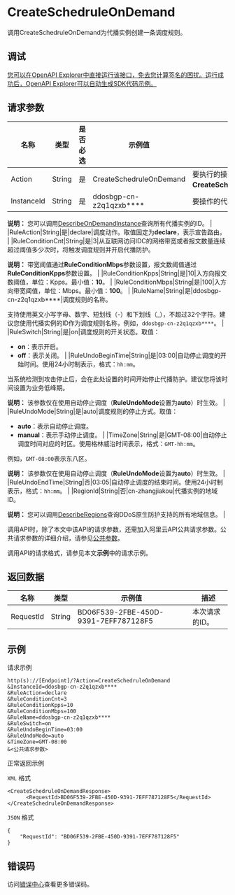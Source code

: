 # CreateSchedruleOnDemand

调用CreateSchedruleOnDemand为代播实例创建一条调度规则。

## 调试

[您可以在OpenAPI Explorer中直接运行该接口，免去您计算签名的困扰。运行成功后，OpenAPI Explorer可以自动生成SDK代码示例。](https://api.aliyun.com/#product=ddosbgp&api=CreateSchedruleOnDemand&type=RPC&version=2018-07-20)

## 请求参数

|名称|类型|是否必选|示例值|描述|
|--|--|----|---|--|
|Action|String|是|CreateSchedruleOnDemand|要执行的操作。取值：**CreateSchedruleOnDemand**。 |
|InstanceId|String|是|ddosbgp-cn-z2q1qzxb\*\*\*\*|要操作的代播实例的ID。

 **说明：** 您可以调用[DescribeOnDemandInstance](~~152120~~)查询所有代播实例的ID。 |
|RuleAction|String|是|declare|调度动作。取值固定为**declare**，表示宣告路由。 |
|RuleConditionCnt|String|是|3|从互联网访问IDC的网络带宽或者报文数量连续超过阈值多少次时，将触发调度规则并开启代播防护。

 **说明：** 带宽阈值通过**RuleConditionMbps**参数设置，报文数阈值通过**RuleConditionKpps**参数设置。 |
|RuleConditionKpps|String|是|10|入方向报文数阈值，单位：Kpps。最小值：**10**。 |
|RuleConditionMbps|String|是|100|入方向带宽阈值，单位：Mbps。最小值：**100**。 |
|RuleName|String|是|ddosbgp-cn-z2q1qzxb\*\*\*\*|调度规则的名称。

 支持使用英文小写字母、数字、短划线（-）和下划线（\_），不超过32个字符。建议您使用代播实例的ID作为调度规则名称，例如，`ddosbgp-cn-z2q1qzxb****`。 |
|RuleSwitch|String|是|on|调度规则的开关状态。取值：

 -   **on**：表示开启。
-   **off**：表示关闭。 |
|RuleUndoBeginTime|String|是|03:00|自动停止调度的开始时间。使用24小时制表示，格式：`hh:mm`。

 当系统检测到攻击停止后，会在此处设置的时间开始停止代播防护。建议您将该时间设置为业务低峰期。

 **说明：** 该参数仅在使用自动停止调度（**RuleUndoMode**设置为**auto**）时生效。 |
|RuleUndoMode|String|是|auto|调度规则的停止方式。取值：

 -   **auto**：表示自动停止调度。
-   **manual**：表示手动停止调度。 |
|TimeZone|String|是|GMT-08:00|自动停止调度时间对应的时区。使用格林威治时间表示，格式：`GMT-hh:mm`。

 例如，`GMT-08:00`表示东八区。

 **说明：** 该参数仅在使用自动停止调度（**RuleUndoMode**设置为**auto**）时生效。 |
|RuleUndoEndTime|String|否|03:05|自动停止调度的结束时间。使用24小时制表示，格式：`hh:mm`。 |
|RegionId|String|否|cn-zhangjiakou|代播实例的地域ID。

 **说明：** 您可以调用[DescribeRegions](~~118703~~)查询DDoS原生防护支持的所有地域信息。 |

调用API时，除了本文中该API的请求参数，还需加入阿里云API公共请求参数。公共请求参数的详细介绍，请参见[公共参数](~~118841~~)。

调用API的请求格式，请参见本文**示例**中的请求示例。

## 返回数据

|名称|类型|示例值|描述|
|--|--|---|--|
|RequestId|String|BD06F539-2FBE-450D-9391-7EFF787128F5|本次请求的ID。 |

## 示例

请求示例

```
http(s)://[Endpoint]/?Action=CreateSchedruleOnDemand
&InstanceId=ddosbgp-cn-z2q1qzxb****
&RuleAction=declare
&RuleConditionCnt=3
&RuleConditionKpps=10
&RuleConditionMbps=100
&RuleName=ddosbgp-cn-z2q1qzxb****
&RuleSwitch=on
&RuleUndoBeginTime=03:00
&RuleUndoMode=auto
&TimeZone=GMT-08:00
&<公共请求参数>
```

正常返回示例

`XML` 格式

```
<CreateSchedruleOnDemandResponse>
	  <RequestId>BD06F539-2FBE-450D-9391-7EFF787128F5</RequestId>
</CreateSchedruleOnDemandResponse>
```

`JSON` 格式

```
{
    "RequestId": "BD06F539-2FBE-450D-9391-7EFF787128F5"
}
```

## 错误码

访问[错误中心](https://error-center.aliyun.com/status/product/ddosbgp)查看更多错误码。

